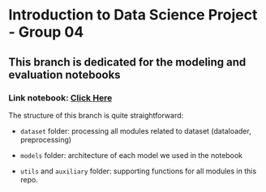 # Introduction to Data Science Project - Group 04 

## This branch is dedicated for the modeling and evaluation notebooks 

### Link notebook: [Click Here](https://colab.research.google.com/drive/13vzwySevIgYA3CqUvMOiClEsEc1CFPoA?usp=sharing)


The structure of this branch is quite straightforward:

- `dataset` folder: processing all modules related to dataset (dataloader, preprocessing)

- `models` folder: architecture of each model we used in the notebook

- `utils` and `auxiliary` folder: supporting functions for all modules in this repo.
